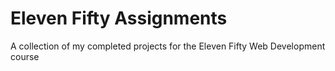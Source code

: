 # Eleven Fifty Assignments

A collection of my completed projects for the Eleven Fifty Web Development course

